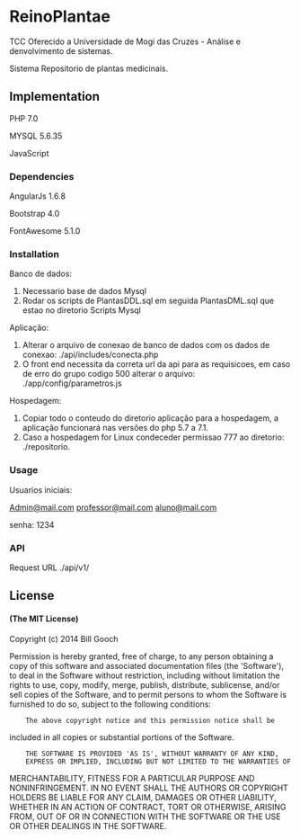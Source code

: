 # ReinoPlantae

TCC Oferecido a Universidade de Mogi das Cruzes - Análise e denvolvimento de sistemas.

Sistema Repositorio de plantas medicinais.

## Implementation

PHP 7.0

MYSQL 5.6.35

JavaScript

### Dependencies

AngularJs 1.6.8

Bootstrap 4.0

FontAwesome 5.1.0

### Installation

Banco de dados:
1. Necessario base de dados Mysql
2. Rodar os scripts de PlantasDDL.sql em seguida PlantasDML.sql que estao no diretorio Scripts Mysql

Aplicação:
1. Alterar o arquivo de conexao de banco de dados com os dados de conexao: ./api/includes/conecta.php
2. O front end necessita da correta url da api para as requisicoes, em caso de erro do grupo codigo 500 alterar o arquivo: ./app/config/parametros.js

Hospedagem:
1. Copiar todo o conteudo do diretorio aplicação para a hospedagem, a aplicação funcionará nas versões do php 5.7 a 7.1. 
2. Caso a hospedagem for Linux condeceder permissao 777 ao diretorio: ./repositorio.

### Usage

Usuarios iniciais:

Admin@mail.com
professor@mail.com
aluno@mail.com

senha: 1234

### API

Request URL ./api/v1/

## License

#### (The MIT License)

Copyright (c) 2014 Bill Gooch

Permission is hereby granted, free of charge, to any person obtaining
a copy of this software and associated documentation files (the
'Software'), to deal in the Software without restriction, including
without limitation the rights to use, copy, modify, merge, publish,
        distribute, sublicense, and/or sell copies of the Software, and to
permit persons to whom the Software is furnished to do so, subject to
the following conditions:

        The above copyright notice and this permission notice shall be
included in all copies or substantial portions of the Software.

        THE SOFTWARE IS PROVIDED 'AS IS', WITHOUT WARRANTY OF ANY KIND,
        EXPRESS OR IMPLIED, INCLUDING BUT NOT LIMITED TO THE WARRANTIES OF
MERCHANTABILITY, FITNESS FOR A PARTICULAR PURPOSE AND NONINFRINGEMENT.
        IN NO EVENT SHALL THE AUTHORS OR COPYRIGHT HOLDERS BE LIABLE FOR ANY
CLAIM, DAMAGES OR OTHER LIABILITY, WHETHER IN AN ACTION OF CONTRACT,
        TORT OR OTHERWISE, ARISING FROM, OUT OF OR IN CONNECTION WITH THE
SOFTWARE OR THE USE OR OTHER DEALINGS IN THE SOFTWARE.
